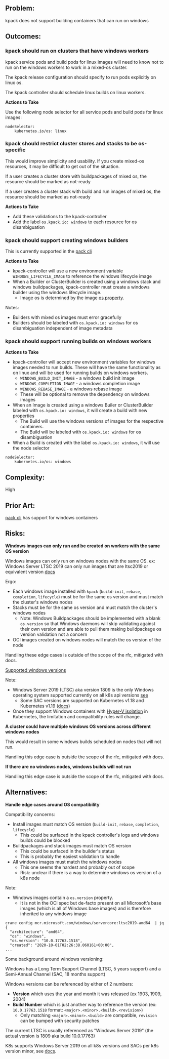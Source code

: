 ## Problem:

kpack does not support building containers that can run on windows

## Outcomes:

### kpack should run on clusters that have windows workers

kpack service pods and build pods for linux images will need to know not to run on the windows workers to work in a mixed-os cluster.

The kpack release configuration should specify to run pods explicitly on linux os.

The kpack controller should schedule linux builds on linux workers.

**Actions to Take**

Use the following node selector for all service pods and build pods for linux images:

```
nodeSelector:
    kubernetes.io/os: linux
```

### kpack should restrict cluster stores and stacks to be os-specific

This would improve simplicity and usability. If you create mixed-os resources, it may be difficult to get out of the situation.

If a user creates a cluster store with buildpackages of mixed os, the resource should be marked as not-ready

If a user creates a cluster stack with build and run images of mixed os, the resource should be marked as not-ready

**Actions to Take**

- Add these validations to the kpack-controller
- Add the label `os.kpack.io: windows` to each resource for os disambiguation

### kpack should support creating windows builders

This is currently supported in the [pack cli](https://github.com/buildpacks/pack/issues/469)

**Actions to Take**

- kpack-controller will use a new environment variable `WINDOWS_LIFECYCLE_IMAGE` to reference the windows lifecycle image
- When a Builder or ClusterBuilder is created using a windows stack and windows buildpackages, kpack-controller must create a windows builder using the windows lifecycle image.
    - Image os is determined by the image [os property](https://github.com/opencontainers/image-spec/blob/master/config.md#:~:text=os%20string).

Notes:

- Builders with mixed os images must error gracefully
- Builders should be labeled with `os.kpack.io: windows` for os disambiguation independent of image metadata

### kpack should support running builds on windows workers

**Actions to Take**

- kpack-controller will accept new environment variables for windows images needed to run builds. These will have the same functionality as on linux and will be used for running builds on windows workers.
    - `WINDOWS_BUILD_INIT_IMAGE` - a windows build init image
    - `WINDOWS_COMPLETION_IMAGE` - a windows completion image
    - `WINDOWS_REBASE_IMAGE` - a windows rebase image
    - These will be optional to remove the dependency on windows images
- When an Image is created using a windows Builer or ClusterBuilder labeled with `os.kpack.io: windows`, it will create a build with new properties
    - The Build will use the windows versions of images for the respective containers.
    - The Build will be labeled with `os.kpack.io: windows` for os disambiguation
 - When a Build is created with the label `os.kpack.io: windows`, it will use the node selector

 ```
 nodeSelector:
     kubernetes.io/os: windows
 ```

## Complexity:

High

## Prior Art:

[pack cli](https://github.com/buildpacks/pack) has support for windows containers

## Risks:

**Windows images can only run and be created on workers with the same OS version**

Windows images can only run on windows nodes with the same OS. ex: Windows Server LTSC 2019 can only run images that are ltsc2019 or equivalent version [docs](https://docs.microsoft.com/en-us/virtualization/windowscontainers/deploy-containers/version-compatibility?tabs=windows-server-2019%2Cwindows-10-20H2#:~:text=Supports%20process%20isolation)

Ergo:

- Each windows image installed with `kpack` (`build-init`, `rebase`, `completion`, `lifecycle`) must be for the same os version and must match the cluster's windows nodes
- Stacks must be for the same os version and must match the cluster's windows nodes
    - Note: Windows Buildpackages should be implemented with a blank `os.version` so that Windows daemons will skip validating against their own version and are able to pull them making buildpackage os version validation not a concern
- OCI images created on windows nodes will match the os version of the node

Handling these edge cases is outside of the scope of the rfc, mitigated with docs.

[Supported windows versions](https://kubernetes.io/docs/setup/production-environment/windows/intro-windows-in-kubernetes/#windows-os-version-support)

Note:
- Windows Server 2019 (LTSC) aka version 1809 is the only Windows operating system supported currently on all k8s api versions [see](https://kubernetes.io/docs/setup/production-environment/windows/intro-windows-in-kubernetes/#windows-containers-in-kubernetes)
    - Some SAC versions are supported on Kubernetes v1.18 and Kubernetes v1.19 ([docs](https://kubernetes.io/docs/setup/production-environment/windows/intro-windows-in-kubernetes/#windows-os-version-support))
- Once they support Windows containers with [Hyper-V isolation](https://kubernetes.io/docs/setup/production-environment/windows/intro-windows-in-kubernetes/#hyper-v-isolation) in Kubernetes, the limitation and compatibility rules will change.

**A cluster could have multiple windows OS versions across different windows nodes**

This would result in some windows builds scheduled on nodes that will not run.

Handling this edge case is outside the scope of the rfc, mitigated with docs.

**If there are no windows nodes, windows builds will not run**

Handling this edge case is outside the scope of the rfc, mitigated with docs.

## Alternatives:

**Handle edge cases around OS compatibility**

Compatibility concerns:
- Install images must match OS version (`build-init`, `rebase`, `completion`, `lifecycle`)
    - This could be surfaced in the kpack controller's logs and windows builds could be blocked
- Buildpackages and stack images must match OS version
    - This could be surfaced in the builder's status
    - This is probably the easiest validation to handle
- All windows images must match the windows nodes
    - This one seems the hardest and probably out of scope
    - Risk: unclear if there is a way to determine windows os version of a k8s node

Note:
- Windows images contain a `os.version` property.
    - It is not in the OCI spec but de-facto present on all Microsoft’s base images (which is all of Windows base images) and is therefore inherited to any windows image

```
crane config mcr.microsoft.com/windows/servercore:ltsc2019-amd64  | jq
{
  "architecture": "amd64",
  "os": "windows",
  "os.version": "10.0.17763.1518",
  "created": "2020-10-01T02:26:38.060161+00:00",
...
```

Some background around windows versioning:

Windows has a Long Term Support Channel (LTSC, 5 years support) and a Semi-Annual Channel (SAC, 18 months support)

Windows versions can be referenced by either of 2 numbers:
- **Version** which uses the year and month it was released (ex 1903, 1909, 2004)
- **Build Number** which is just another way to reference the version (ex: `10.0.17763.1518` format: `<major>.<minor>.<build>.<revision>`)
    - Only matching `<major>.<minor>.<build>` are compatible, `revision` can be bumped with security patches

The current LTSC is usually referenced as "Windows Server 2019" (the actual version is 1809 aka build 10.0.17763)

K8s supports Windows Server 2019 on all k8s versions and SACs per k8s version minor, see [docs](https://kubernetes.io/docs/setup/production-environment/windows/intro-windows-in-kubernetes/#windows-os-version-support).
